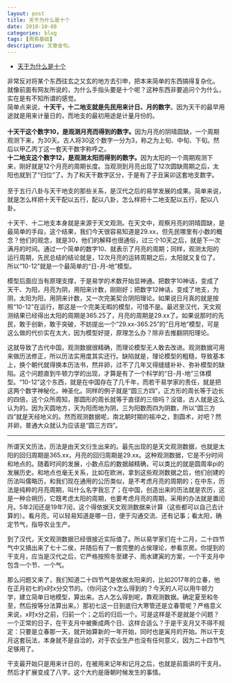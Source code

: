 ```yaml
---
layout: post
title: 天干为什么是十个
date: 2018-10-08
categories: blog
tags: [周易基础]
description: 文章金句。
---
```


- [天干为什么是十个](https://www.zhihu.com/question/23519657/answer/91499827)

非常反对将某个东西往玄之又玄的地方去引申，把本来简单的东西搞得复杂化。<br>就像前面有网友所说的，为什么手指头要是十个呢？这种东西非要追问个为什么，实在是有不知所谓的感觉。<br>简单点来说，<b>十天干，十二地支就是先民用来计日、月的数字</b>。因为天干的最早用途就是用来计量日的，而地支的最初用途是计量月份的。<br><br><b>十天干这个数字10，是观测月亮而得到的数字。</b>因为月亮的阴晴圆缺，一个周期观测下来，为30天。古人将30这个数字一分为3，称之为上旬、中旬、下旬。然后以甲乙丙丁这一套天干数字称呼之。<br><b>十二地支这个数字12，是观测太阳而得到的数字。</b>因为太阳的一个周期观测下来，刚好就是12个月亮的周期长度。当观测到月亮出现了12次圆缺周期之后，太阳也就到了“归位”了。为了和天干数字区分，于是有了子丑寅卯这套地支数字。<br><br>至于五行八卦与天干地支的那些关系，是汉代之后的易学发展的成果。简单来说，就是怎么样把十天干配以五行，配以八卦，怎么样把十二地支配以五行，配以八卦。


十天干、十二地支本身就是来源于天文观测。在天文中，观察月亮的阴晴圆缺，是最简单的手段，这个结果，我们今天很容易知道是29.xx，但先民哪里有小数的概念？他们的观念，就是30，他们的解释也很通俗，过三个10天之后，就是下一次满月的时间。通过一个简单的数字10、就表示了月亮的周期；同样，观测太阳的运行周期，先民总结的结论就是，12次月亮的运转周期之后，太阳就又复位了。所以“10-12”就是一个最简单的“日-月-地”模型。


模型后面应当有原理支撑，于是易学的术数开始显神通。把数字10神话，变成了天干、为阳，月亮为阴，用阳来计数，刚刚好；把数字12神话，变成了地支，为阴，太阳为阳，用阴来计数，又一次完美契合阴阳理论。如果说日月真的就是按照“10-12”在运行，那这是一个完美无暇的模型，可惜不是。最迟至汉代，天文观测结果已经得出太阳的周期是365.25了，月亮的周期是29.xx了。如果说那时的先民，敢于创新，敢于突破，不妨提出一个“29.xx-365.25”的“日月地”模型，可是这么做的代价实在太大，因为模型好提，原理怎么办？除非去推翻阴阳理论。


这就导致了古代中国，观测数据很精确，而理论模型无人敢去改进。观测数据可用来做历法修正，所以历法实用度其实还行。缺陷就是，理论模型的粗糙，导致基本上，换个朝代就得换本历法书，然并卵，过不了几年又得缝缝补补、弥补模型的缺陷。这个问题直到牛顿力学的出现，才算是有了一个科学的“日-月-地”三体模型。“10-12”这个东西，就是在中国存在了几千年，而若干易学家的责任，就是把这两个数字神秘化，神圣化。同样的例子就是“圆三方四”，正方形的周长等于边长的四倍，这个众所周知，那圆形的周长就等于直径的三倍吗？没错，古人就是这么认为的。因为天圆地方，天为阳而地为阴，三为阳数而四为阴数，所以“圆三方四”就是天经地义的。然而观测数据呢，南北朝时期的祖冲之，割圆术，对吧？然并卵，普通大众就认为应该是“圆三方四”。

----

所谓天文历法，历法是由天文衍生出来的。最先出现的是天文观测数据，也就是太阳的回归周期是365.xx，月亮的回归周期是29.xx。这种观测数据，它是不分时间和地点的。随着时间的发展，小数点后的数据越精确，可以类比的就是圆周率pi的发展历史。和地点也毫无关系，比如在欧洲，拿到这些观测数据之后，他们创建的历法叫儒略历，和我们现在通用的公历类似，是不考虑月亮的周期的；在中东，历法是纯粹的月亮周期，叫什么名字我忘了；在中国，创造出来的历法就是农历，这是一种合朔历，它既考虑太阳的周期，也要考虑月亮的周期，采用的办法就是置闰月。5年2闰还是19年7闰，这个得依据天文观测数据来计算（这些都可以自己去计算的）。看月亮，可以轻易知道是哪一日，便于沟通交流、还有记事；看太阳，确定节气，指导农业生产。


到了汉代，天文观测数据已经很接近实际值了。所以易学家们在十二月，二十四节气中又搞出来了七十二侯，并随后有了一套完整的占侯理论，参看京房。你提到的干支月，应当是汉代之后，它严格按照冬至建子、雨水建寅的方案，一个干支月中包含一个节、一个气。


那么问题又来了，我们知道二十四节气是依据太阳来的，比如2017年的立春，他在正月初七的x时x分交节的。（你问这个x怎么得到的？今天的人可以用牛顿力学，建立简单日地模型，算出来。古人怎么得到呢，靠观测数据。确定夏至和冬至，然后按等分法算出来。）那初七这一日到底归大寒管还是立春管呢？严格意义来说，x时x分之前，归前一个；之后的归后一个。可是这样是不是就是个问题？一个正常的日子，在干支月中被撕成两个日、这样合适么？于是干支月又不得不规定：只要是立春那一天，就开始算新的一年开始，同时也是寅月的开始。所以干支月这套玩法，本身就不是自洽的，对于农业生产也没有任何意义，因为二十四节气足够用了。


干支最开始只是用来计日的，在被用来记年和记月之后，也就是前面讲的干支月。然后才扩展变成了八字。这个大约是唐朝时候发生的事情。

